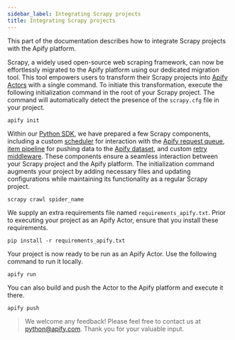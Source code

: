 ```yaml
---
sidebar_label: Integrating Scrapy projects
title: Integrating Scrapy projects
---
```


This part of the documentation describes how to integrate Scrapy projects with the Apify platform.

Scrapy, a widely used open-source web scraping framework, can now be effortlessly migrated to the Apify platform using our dedicated migration tool. This tool empowers users to transform their Scrapy projects into [Apify Actors](https://docs.apify.com/platform/actors) with a single command. To initiate this transformation, execute the following initialization command in the root of your Scrapy project. The command will automatically detect the presence of the `scrapy.cfg` file in your project.

```
apify init
```

Within our [Python SDK](https://github.com/apify/apify-sdk-python/tree/master/src/apify/scrapy), we have prepared a few Scrapy components, including a custom [scheduler](https://docs.scrapy.org/en/latest/topics/scheduler.html) for interaction with the [Apify request queue](https://docs.apify.com/platform/storage/request-queue), [item pipeline](https://docs.scrapy.org/en/latest/topics/item-pipeline.html) for pushing data to the [Apify dataset](https://docs.apify.com/platform/storage/dataset), and custom [retry middleware](https://docs.scrapy.org/en/latest/_modules/scrapy/downloadermiddlewares/retry.html). These components ensure a seamless interaction between your Scrapy project and the Apify platform. The initialization command augments your project by adding necessary files and updating configurations while maintaining its functionality as a regular Scrapy project.

```
scrapy crawl spider_name
```

We supply an extra requirements file named `requirements_apify.txt`. Prior to executing your project as an Apify Actor, ensure that you install these requirements.

```
pip install -r requirements_apify.txt
```

Your project is now ready to be run as an Apify Actor. Use the following command to run it locally.

```
apify run
```

You can also build and push the Actor to the Apify platform and execute it there.

```
apify push
```

> We welcome any feedback! Please feel free to contact us at python@apify.com. Thank you for your valuable input.

